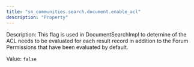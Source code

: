 ```yaml
---
title: "sn_communities.search.document.enable_acl"
description: "Property"
---
```


Description: This flag is used in DocumentSearchImpl to deternine of the ACL needs to be evaluated for each result record in addition to the Forum Permissions that have been evaluated by default.

Value: `false`
